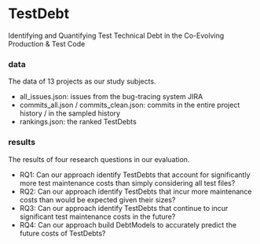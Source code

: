 # TestDebt

Identifying and Quantifying Test Technical Debt in the Co-Evolving Production & Test Code


### data

The data of 13 projects as our study subjects.

- all_issues.json: issues from the bug-tracing system JIRA
- commits_all.json / commits_clean.json: commits in the entire project history / in the sampled history
- rankings.json: the ranked TestDebts


### results

The results of four research questions in our evaluation.

- RQ1: Can our approach identify TestDebts that account for significantly more test maintenance costs than simply considering all test files?
- RQ2: Can our approach identify TestDebts that incur more maintenance costs than would be expected given their sizes?
- RQ3: Can our approach identify TestDebts that continue to incur significant test maintenance costs in the future?
- RQ4: Can our approach build DebtModels to accurately predict the future costs of TestDebts?
